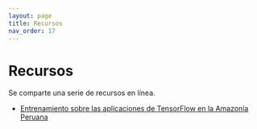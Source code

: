 ```yaml
---
layout: page
title: Recursos
nav_order: 17
---
```


# Recursos

Se comparte una serie de recursos en línea.

<ul>
    <li><a href="https://servir-amazonia.github.io/Peru-tensorflow-training/" target="_blank">Entrenamiento sobre las aplicaciones de TensorFlow en la Amazonía Peruana</a></li>
</ul>